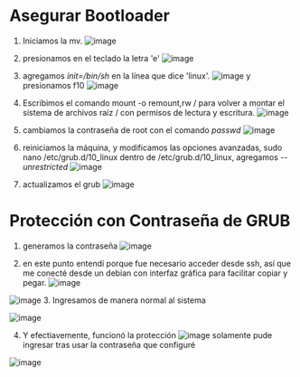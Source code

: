 # Asegurar Bootloader

1. Iniciamos la mv.
![image](https://github.com/user-attachments/assets/d81aa3a7-d0a0-4240-806b-76fa3483426f)

2. presionamos en el teclado la letra 'e'
![image](https://github.com/user-attachments/assets/4cdda286-efd0-4386-93a3-eedc9d319dee)

3. agregamos _init=/bin/sh_ en la línea que dice 'linux'.
![image](https://github.com/user-attachments/assets/435f6154-4eca-48d9-9978-045737463a29)
y presionamos f10
![image](https://github.com/user-attachments/assets/526f0b45-a781-43f2-b5a8-284321171b7c)

4. Escribimos el comando mount -o remount,rw / para volver a montar el sistema de archivos raíz / con permisos de lectura y escritura.
![image](https://github.com/user-attachments/assets/676498c8-2ce8-4f77-9bd1-0073163a95bf)

5. cambiamos la contraseña de root con el comando _passwd_
![image](https://github.com/user-attachments/assets/209383a9-dbc9-4dfd-948c-0af58cb089c2)

6. reiniciamos la máquina, y modificamos las opciones avanzadas, sudo nano /etc/grub.d/10_linux
dentro de /etc/grub.d/10_linux, agregamos _--unrestricted_ 
![image](https://github.com/user-attachments/assets/d5760b9a-e4a6-42cf-9a20-1b6a51089b5e)

7. actualizamos el grub
![image](https://github.com/user-attachments/assets/450ecf0b-19f7-4933-80e8-e13ce0cf0a51)

# Protección con Contraseña de GRUB

1. generamos la contraseña
![image](https://github.com/user-attachments/assets/ecae32cf-37e2-49c3-bc1b-fa2bfc1ddcac)

2. en este punto entendí porque fue necesario acceder desde ssh, así que me conecté desde un debian con interfaz gráfica para facilitar copiar y pegar.
![image](https://github.com/user-attachments/assets/215ceb7b-2c46-4e03-9966-b1fc04976ad7)

![image](https://github.com/user-attachments/assets/e52ca2d0-dab3-419b-be03-766660b362fa)
3. Ingresamos de manera normal al sistema 

![image](https://github.com/user-attachments/assets/370fdc7a-46ec-42e3-8a67-dc240391404b)

4. Y efectiavemente, funcionó la protección
![image](https://github.com/user-attachments/assets/fdf0427a-9d15-4888-af5b-347e2bccfcd6)
solamente pude ingresar tras usar la contraseña que configuré

![image](https://github.com/user-attachments/assets/c6f92019-ece8-44bc-a9e8-f99e98a404b5)

